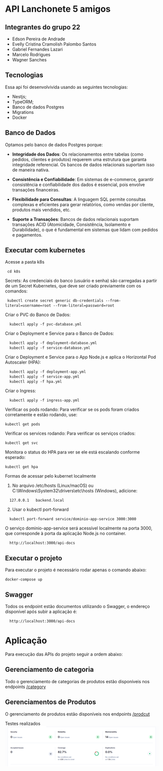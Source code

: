 # API Lanchonete 5 amigos

## Integrantes do grupo 22 
- Edson Pereira de Andrade
- Evelly Cristina Cramolish Palombo Santos 
- Gabriel Fernandes Lazari 
- Marcelo Rodrigues
- Wagner Sanches

## Tecnologias
Essa api foi desenvolvivida usando as seguintes tecnologias:
 - Nestjs;
 - TypeORM;
 - Banco de dados Postgres
 - Migrations
 - Docker

## Banco de Dados

Optamos pelo banco de dados Postgres porque:

* **Integridade dos Dados**: Os relacionamentos entre tabelas (como pedidos, clientes e produtos) requerem uma estrutura que garanta integridade referencial. Os bancos de dados relacionais suportam isso de maneira nativa.

* **Consistência e Confiabilidade**: Em sistemas de e-commerce, garantir consistência e confiabilidade dos dados é essencial, pois envolve transações financeiras.

* **Flexibilidade para Consultas**: A linguagem SQL permite consultas complexas e eficientes para gerar relatórios, como vendas por cliente, produtos mais vendidos, etc.

* **Suporte a Transações**: Bancos de dados relacionais suportam transações ACID (Atomicidade, Consistência, Isolamento e Durabilidade), o que é fundamental em sistemas que lidam com pedidos e pagamentos.



 ## Executar com kubernetes

Acesse a pasta k8s

```ssh
 cd k8s
```

 Secrets: As credenciais do banco (usuário e senha) são carregadas a partir de um Secret Kubernetes, que deve ser criado previamente com os comandos:
```ssh
 kubectl create secret generic db-credentials --from-literal=username=root --from-literal=password=root
```

 Criar o PVC do Banco de Dados:
```ssh
  kubectl apply -f pvc-database.yml
```

Criar o Deployment e Service para o Banco de Dados:
```ssh
  kubectl apply -f deployment-database.yml
  kubectl apply -f service-database.yml
```

Criar o Deployment e Service para o App Node.js e aplica o Horizontal Pod Autoscaler (HPA):
```ssh
  kubectl apply -f deployment-app.yml
  kubectl apply -f service-app.yml
  kubectl apply -f hpa.yml
```

Criar o Ingress:
```ssh
  kubectl apply -f ingress-app.yml
```

Verificar os pods rodando: Para verificar se os pods foram criados corretamente e estão rodando, use:
```ssh
kubectl get pods
```

Verificar os services rodando: Para verificar os serviços criados:
```ssh
kubectl get svc
```

Monitora o status do HPA para ver se ele está escalando conforme esperado:
```ssh
kubectl get hpa
```

Formas de acessar pelo kubernet localmente
1) No arquivo /etc/hosts (Linux/macOS) ou C:\Windows\System32\drivers\etc\hosts (Windows), adicione:
```ssh
  127.0.0.1   backend.local
```

2) Usar o kubectl port-forward
```ssh
  kubectl port-forward service/dominio-app-service 3000:3000
```

O serviço dominio-app-service será acessível localmente na porta 3000, que corresponde à porta da aplicação Node.js no container.
```ssh
  http://localhost:3000/api-docs
```  
## Executar o projeto
Para executar o projeto é necessário rodar apenas o comando abaixo:

```
docker-compose up
```

## Swagger

Todos os endpoint estão documentos utilizando o Swagger, o endereço disponível após subir a aplicação é:

```
  http://localhost:3000/api-docs
```  

# Aplicação

Para execução das APIs do projeto seguir a ordem abaixo:

## Gerenciamento de categoria
Todo o gerenciamento de categorias de produtos estão disponíveis nos endpoints [/category](http://localhost:3000/api-docs#/Categoria)

## Gerenciamentos de Produtos
O gerenciamento de produtos estão disponíveis nos endpoints [/prodcut](http://localhost:3000/api-docs#/Produto)


Testes realizados
![teste](images/image.png)